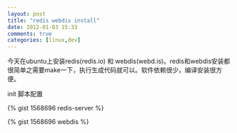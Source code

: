 ```yaml
---
layout: post
title: "redis webdis install"
date: 2012-01-03 15:33
comments: true
categories: [linux,dev]
---
```


今天在ubuntu上安装redis(redis.io) 和 webdis(webd.is)。redis和webdis安装都很简单之需要make一下，执行生成代码就可以。软件依赖很少，编译安装很方便。


init 脚本配置 

{% gist 1568696 redis-server  %}

{% gist 1568696 webdis  %}




